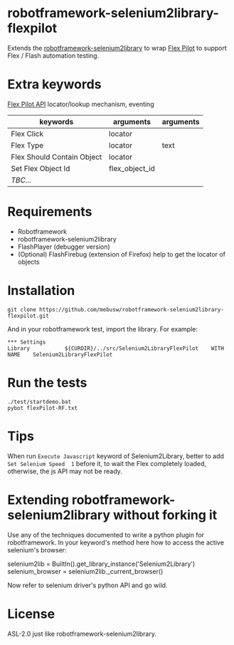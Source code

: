 robotframework-selenium2library-flexpilot
==========================================
Extends the [robotframework-selenium2library](https://github.com/rtomac/robotframework-selenium2library/ "robotframework-selenium2library") to wrap [Flex Pilot](https://github.com/mde/flex-pilot) to support Flex / Flash automation testing. 


Extra keywords
==============

[Flex Pilot API](https://github.com/mde/flex-pilot/wiki/api)
locator/lookup mechanism, eventing

| keywords                   | arguments      | arguments |
| ----                       | ----           | ----      |
| Flex Click                 | locator        |           |
| Flex Type                  | locator        | text      |
| Flex Should Contain Object | locator        |           |
| Set Flex Object Id         | flex_object_id |           |
| *TBC...*                   |                |           |


Requirements
============
* Robotframework
* robotframework-selenium2library
* FlashPlayer (debugger version)
* (Optional) FlashFirebug (extension of Firefox) help to get the locator of objects

Installation
============

    git clone https://github.com/mebusw/robotframework-selenium2library-flexpilot.git

And in your robotframework test, import the library. For example:

    *** Settings
    Library           ${CURDIR}/../src/Selenium2LibraryFlexPilot    WITH NAME    Selenium2LibraryFlexPilot


Run the tests
=============

    ./test/startdemo.bat
    pybot flexPilot-RF.txt

Tips
====

When run `Execute Javascript` keyword of Selenium2Library, better to add `Set Selenium Speed  1` before it, to wait the Flex completely loaded, otherwise, the js API may not be ready.


Extending robotframework-selenium2library without forking it
============================================================
Use any of the techniques documented to write a python plugin for robotframework.
In your keyword's method here how to access the active selenium's browser:

   selenium2lib = BuiltIn().get_library_instance('Selenium2Library')
   selenium_browser = selenium2lib._current_browser()

Now refer to selenium driver's python API and go wild.

    
License
=======
ASL-2.0 just like robotframework-selenium2library.
